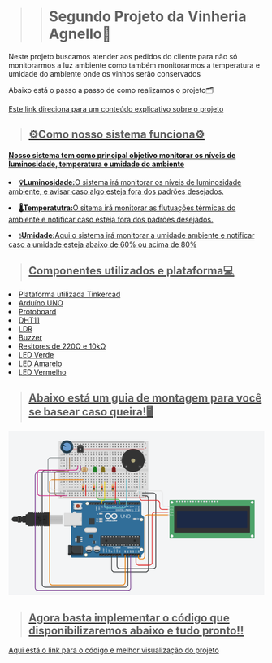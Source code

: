 >> <h1>Segundo Projeto da Vinheria Agnello🍷</h1> 

<p>Neste projeto buscamos atender aos pedidos do cliente para não só monitorarmos a luz ambiente como também monitorarmos 
a temperatura e umidade do ambiente onde os vinhos serão conservados</p>

<p>Abaixo está o passo a passo de como realizamos o projeto🗂</p>
<a href="https://youtu.be/MCSw4fT85kU?si=KpTZby5886DSWUUW" target="_blank"><p>Este link direciona para um conteúdo explicativo sobre o projeto</p>


> <h2>⚙Como nosso sistema funciona⚙</h2>

<h4><strong>Nosso sistema tem como principal objetivo monitorar os níveis de luminosidade, temperatura e umidade do ambiente</strong></h4>
<li><strong>💡Luminosidade:</strong>O sistema irá monitorar os níveis de luminosidade ambiente, e avisar caso algo esteja fora dos padrões desejados.</li>
<p><li><strong>🌡Temperatutra:</strong>O sitema irá monitorar as flutuações térmicas do ambiente e notificar caso esteja fora dos padrões desejados.</li></p>
<li><strong>💧Umidade:</strong>Aqui o sistema irá monitorar a umidade ambiente e notificar caso a umidade esteja abaixo de 60% ou acima de 80%</li>

> <h2>Componentes utilizados e plataforma💻 </h2>
<li>Plataforma utilizada Tinkercad</li>
<li>Arduíno UNO</li>
<li>Protoboard</li>
<li>DHT11</li>
<li>LDR</li>
<li>Buzzer</li>
<li>Resitores de 220Ω e 10kΩ</li>
<li>LED Verde</li>
<li>LED Amarelo</li>
<li>LED Vermelho</li>

> <h2>Abaixo está um guia de montagem para você se basear caso queira!🖥</h2>
![Recrie!](./images/imagem.png)
> <h2>Agora basta implementar o código que disponibilizaremos abaixo e tudo pronto!!</h2>

<a href="https://www.tinkercad.com/things/aK5Ktq5cWln-batata/editel?returnTo=https%3A%2F%2Fwww.tinkercad.com%2Fdashboard%2Fdesigns%2Fcircuits&sharecode=aclvljmgpyjVMA_5dZ0NMi7iD2c5E0PAQsR90NyAD3s">Aqui está o link para o código e melhor visualização do projeto</a>
